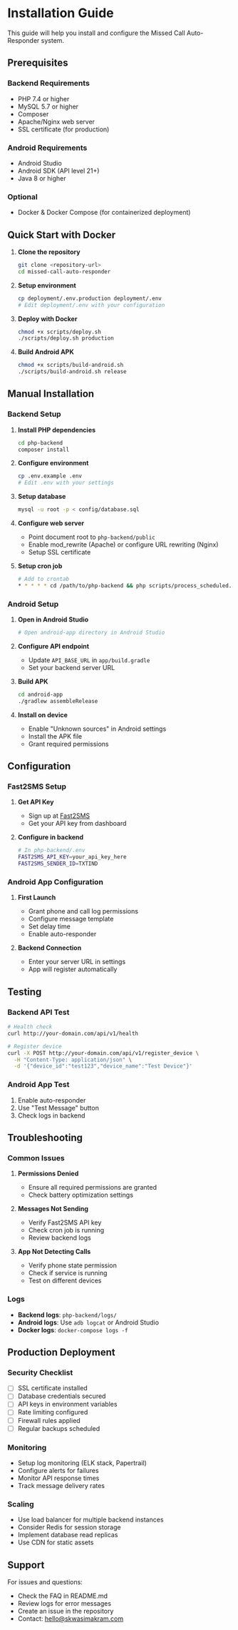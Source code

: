 # Installation Guide

This guide will help you install and configure the Missed Call Auto-Responder system.

## Prerequisites

### Backend Requirements
- PHP 7.4 or higher
- MySQL 5.7 or higher
- Composer
- Apache/Nginx web server
- SSL certificate (for production)

### Android Requirements
- Android Studio
- Android SDK (API level 21+)
- Java 8 or higher

### Optional
- Docker & Docker Compose (for containerized deployment)

## Quick Start with Docker

1. **Clone the repository**
   ```bash
   git clone <repository-url>
   cd missed-call-auto-responder
   ```

2. **Setup environment**
   ```bash
   cp deployment/.env.production deployment/.env
   # Edit deployment/.env with your configuration
   ```

3. **Deploy with Docker**
   ```bash
   chmod +x scripts/deploy.sh
   ./scripts/deploy.sh production
   ```

4. **Build Android APK**
   ```bash
   chmod +x scripts/build-android.sh
   ./scripts/build-android.sh release
   ```

## Manual Installation

### Backend Setup

1. **Install PHP dependencies**
   ```bash
   cd php-backend
   composer install
   ```

2. **Configure environment**
   ```bash
   cp .env.example .env
   # Edit .env with your settings
   ```

3. **Setup database**
   ```bash
   mysql -u root -p < config/database.sql
   ```

4. **Configure web server**
   - Point document root to `php-backend/public`
   - Enable mod_rewrite (Apache) or configure URL rewriting (Nginx)
   - Setup SSL certificate

5. **Setup cron job**
   ```bash
   # Add to crontab
   * * * * * cd /path/to/php-backend && php scripts/process_scheduled.php
   ```

### Android Setup

1. **Open in Android Studio**
   ```bash
   # Open android-app directory in Android Studio
   ```

2. **Configure API endpoint**
   - Update `API_BASE_URL` in `app/build.gradle`
   - Set your backend server URL

3. **Build APK**
   ```bash
   cd android-app
   ./gradlew assembleRelease
   ```

4. **Install on device**
   - Enable "Unknown sources" in Android settings
   - Install the APK file
   - Grant required permissions

## Configuration

### Fast2SMS Setup

1. **Get API Key**
   - Sign up at [Fast2SMS](https://www.fast2sms.com/)
   - Get your API key from dashboard

2. **Configure in backend**
   ```bash
   # In php-backend/.env
   FAST2SMS_API_KEY=your_api_key_here
   FAST2SMS_SENDER_ID=TXTIND
   ```

### Android App Configuration

1. **First Launch**
   - Grant phone and call log permissions
   - Configure message template
   - Set delay time
   - Enable auto-responder

2. **Backend Connection**
   - Enter your server URL in settings
   - App will register automatically

## Testing

### Backend API Test
```bash
# Health check
curl http://your-domain.com/api/v1/health

# Register device
curl -X POST http://your-domain.com/api/v1/register_device \
  -H "Content-Type: application/json" \
  -d '{"device_id":"test123","device_name":"Test Device"}'
```

### Android App Test
1. Enable auto-responder
2. Use "Test Message" button
3. Check logs in backend

## Troubleshooting

### Common Issues

1. **Permissions Denied**
   - Ensure all required permissions are granted
   - Check battery optimization settings

2. **Messages Not Sending**
   - Verify Fast2SMS API key
   - Check cron job is running
   - Review backend logs

3. **App Not Detecting Calls**
   - Verify phone state permission
   - Check if service is running
   - Test on different devices

### Logs

- **Backend logs**: `php-backend/logs/`
- **Android logs**: Use `adb logcat` or Android Studio
- **Docker logs**: `docker-compose logs -f`

## Production Deployment

### Security Checklist

- [ ] SSL certificate installed
- [ ] Database credentials secured
- [ ] API keys in environment variables
- [ ] Rate limiting configured
- [ ] Firewall rules applied
- [ ] Regular backups scheduled

### Monitoring

- Setup log monitoring (ELK stack, Papertrail)
- Configure alerts for failures
- Monitor API response times
- Track message delivery rates

### Scaling

- Use load balancer for multiple backend instances
- Consider Redis for session storage
- Implement database read replicas
- Use CDN for static assets

## Support

For issues and questions:
- Check the FAQ in README.md
- Review logs for error messages
- Create an issue in the repository
- Contact: hello@skwasimakram.com
